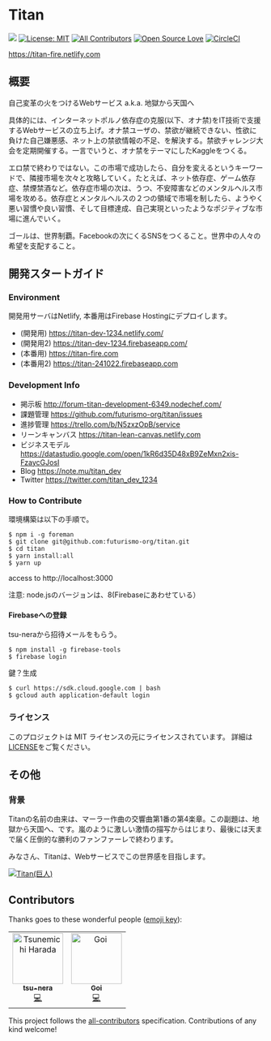 Titan
===

![](https://img.shields.io/github/issues/futurismo-org/titan.svg)
[![License: MIT](https://img.shields.io/badge/License-MIT-yellow.svg)](https://opensource.org/licenses/MIT)
[![All Contributors](https://img.shields.io/badge/all_contributors-2-orange.svg?style=flat-square)](#contributors)
[![Open Source Love](https://badges.frapsoft.com/os/v3/open-source.svg?v=103)](https://github.com/futurismo-org/titan)
[![CircleCI](https://circleci.com/gh/futurismo-org/titan/tree/master.svg?style=svg)](https://circleci.com/gh/futurismo-org/titan/tree/master)

https://titan-fire.netlify.com

## 概要

自己変革の火をつけるWebサービス a.k.a. 地獄から天国へ

具体的には、インターネットポルノ依存症の克服(以下、オナ禁)をIT技術で支援するWebサービスの立ち上げ。オナ禁ユーザの、禁欲が継続できない、性欲に負けた自己嫌悪感、ネット上の禁欲情報の不足、を解決する。禁欲チャレンジ大会を定期開催する。一言でいうと、オナ禁をテーマにしたKaggleをつくる。

エロ禁で終わりではない。この市場で成功したら、自分を変えるというキーワードで、隣接市場を次々と攻略していく。たとえば、ネット依存症、ゲーム依存症、禁煙禁酒など。依存症市場の次は、うつ、不安障害などのメンタルヘルス市場を攻める。依存症とメンタルヘルスの２つの領域で市場を制したら、ようやく悪い習慣や良い習慣、そして目標達成、自己実現といったようなポジティブな市場に進んでいく。

ゴールは、世界制覇。Facebookの次にくるSNSをつくること。世界中の人々の希望を支配すること。

## 開発スタートガイド

### Environment

開発用サーバはNetlify, 本番用はFirebase Hostingにデプロイします。

* (開発用) https://titan-dev-1234.netlify.com/
* (開発用2) https://titan-dev-1234.firebaseapp.com/
* (本番用) https://titan-fire.com
* (本番用2) https://titan-241022.firebaseapp.com

### Development Info

* 掲示板 http://forum-titan-development-6349.nodechef.com/
* 課題管理 https://github.com/futurismo-org/titan/issues
* 進捗管理 https://trello.com/b/N5zxzOpB/service
* リーンキャンバス https://titan-lean-canvas.netlify.com
* ビジネスモデル https://datastudio.google.com/open/1kR6d35D48xB9ZeMxn2xis-FzaycGJosI
* Blog https://note.mu/titan_dev
* Twitter https://twitter.com/titan_dev_1234

### How to Contribute

環境構築は以下の手順で。

```
$ npm i -g foreman
$ git clone git@github.com:futurismo-org/titan.git
$ cd titan
$ yarn install:all
$ yarn up
```

access to http://localhost:3000

注意: node.jsのバージョンは、8(Firebaseにあわせている）

#### Firebaseへの登録

tsu-neraから招待メールをもらう。

```
$ npm install -g firebase-tools
$ firebase login
```

鍵？生成

```
$ curl https://sdk.cloud.google.com | bash
$ gcloud auth application-default login
```

### ライセンス

このプロジェクトは MIT ライセンスの元にライセンスされています。 
詳細は[LICENSE](https://github.com/futurismo-org/titan/blob/master/LICENSE)をご覧ください。

## その他

### 背景

Titanの名前の由来は、マーラー作曲の交響曲第1番の第4楽章。この副題は、地獄から天国へ、です。嵐のように激しい激情の描写からはじまり、最後には天まで届く圧倒的な勝利のファンファーレで終わります。

みなさん、Titanは、Webサービスでこの世界感を目指します。

[![Titan(巨人)](http://img.youtube.com/vi/L_fdk2Z7M2I/0.jpg)](https://youtu.be/L_fdk2Z7M2I)

## Contributors

Thanks goes to these wonderful people ([emoji key](https://allcontributors.org/docs/en/emoji-key)):

<!-- ALL-CONTRIBUTORS-LIST:START - Do not remove or modify this section -->
<!-- prettier-ignore -->
<table><tr><td align="center"><a href="https://github.com/tsu-nera"><img src="https://avatars1.githubusercontent.com/u/760627?v=4" width="100px;" alt="Tsunemichi Harada"/><br /><sub><b>tsu-nera</b></sub></a><br /><a href="https://github.com/futurismo-org/titan/commits?author=tsu-nera" title="Code">💻</a></td><td align="center"><a href="https://github.com/Goi666"><img src="https://avatars2.githubusercontent.com/u/40140038?v=4" width="100px;" alt="Goi"/><br /><sub><b>Goi</b></sub></a><br /><a href="https://github.com/futurismo-org/titan/commits?author=Goi666" title="Code">💻</a></td></tr></table>

<!-- ALL-CONTRIBUTORS-LIST:END -->

This project follows the [all-contributors](https://github.com/all-contributors/all-contributors) specification. Contributions of any kind welcome!
